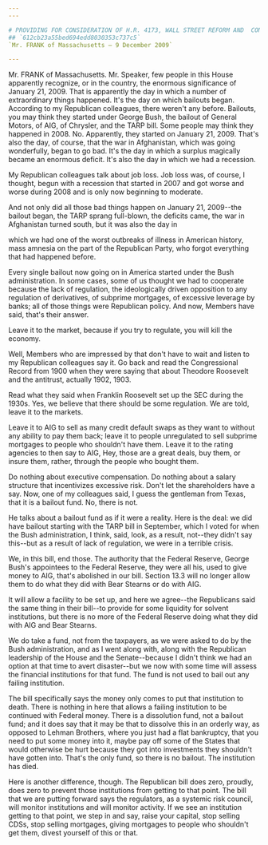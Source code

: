 ```yaml
---
---

# PROVIDING FOR CONSIDERATION OF H.R. 4173, WALL STREET REFORM AND  CONSUMER PROTECTION ACT OF 2009
## `612cb23a55bed694edd8030353c737c5`
`Mr. FRANK of Massachusetts — 9 December 2009`

---
```



Mr. FRANK of Massachusetts. Mr. Speaker, few people in this House 
apparently recognize, or in the country, the enormous significance of 
January 21, 2009. That is apparently the day in which a number of 
extraordinary things happened. It's the day on which bailouts began. 
According to my Republican colleagues, there weren't any before. 
Bailouts, you may think they started under George Bush, the bailout of 
General Motors, of AIG, of Chrysler, and the TARP bill. Some people may 
think they happened in 2008. No. Apparently, they started on January 
21, 2009. That's also the day, of course, that the war in Afghanistan, 
which was going wonderfully, began to go bad. It's the day in which a 
surplus magically became an enormous deficit. It's also the day in 
which we had a recession.

My Republican colleagues talk about job loss. Job loss was, of 
course, I thought, begun with a recession that started in 2007 and got 
worse and worse during 2008 and is only now beginning to moderate.

And not only did all those bad things happen on January 21, 2009--the 
bailout began, the TARP sprang full-blown, the deficits came, the war 
in Afghanistan turned south, but it was also the day in


which we had one of the worst outbreaks of illness in American history, 
mass amnesia on the part of the Republican Party, who forgot everything 
that had happened before.

Every single bailout now going on in America started under the Bush 
administration. In some cases, some of us thought we had to cooperate 
because the lack of regulation, the ideologically driven opposition to 
any regulation of derivatives, of subprime mortgages, of excessive 
leverage by banks; all of those things were Republican policy. And now, 
Members have said, that's their answer.



Leave it to the market, because if you try to regulate, you will kill 
the economy.

Well, Members who are impressed by that don't have to wait and listen 
to my Republican colleagues say it. Go back and read the Congressional 
Record from 1900 when they were saying that about Theodore Roosevelt 
and the antitrust, actually 1902, 1903.

Read what they said when Franklin Roosevelt set up the SEC during the 
1930s. Yes, we believe that there should be some regulation. We are 
told, leave it to the markets.

Leave it to AIG to sell as many credit default swaps as they want to 
without any ability to pay them back; leave it to people unregulated to 
sell subprime mortgages to people who shouldn't have them. Leave it to 
the rating agencies to then say to AIG, Hey, those are a great deals, 
buy them, or insure them, rather, through the people who bought them.

Do nothing about executive compensation. Do nothing about a salary 
structure that incentivizes excessive risk. Don't let the shareholders 
have a say. Now, one of my colleagues said, I guess the gentleman from 
Texas, that it is a bailout fund. No, there is not.

He talks about a bailout fund as if it were a reality. Here is the 
deal: we did have bailout starting with the TARP bill in September, 
which I voted for when the Bush administration, I think, said, look, as 
a result, not--they didn't say this--but as a result of lack of 
regulation, we were in a terrible crisis.

We, in this bill, end those. The authority that the Federal Reserve, 
George Bush's appointees to the Federal Reserve, they were all his, 
used to give money to AIG, that's abolished in our bill. Section 13.3 
will no longer allow them to do what they did with Bear Stearns or do 
with AIG.

It will allow a facility to be set up, and here we agree--the 
Republicans said the same thing in their bill--to provide for some 
liquidity for solvent institutions, but there is no more of the Federal 
Reserve doing what they did with AIG and Bear Stearns.

We do take a fund, not from the taxpayers, as we were asked to do by 
the Bush administration, and as I went along with, along with the 
Republican leadership of the House and the Senate--because I didn't 
think we had an option at that time to avert disaster--but we now with 
some time will assess the financial institutions for that fund. The 
fund is not used to bail out any failing institution.

The bill specifically says the money only comes to put that 
institution to death. There is nothing in here that allows a failing 
institution to be continued with Federal money. There is a dissolution 
fund, not a bailout fund; and it does say that it may be that to 
dissolve this in an orderly way, as opposed to Lehman Brothers, where 
you just had a flat bankruptcy, that you need to put some money into 
it, maybe pay off some of the States that would otherwise be hurt 
because they got into investments they shouldn't have gotten into. 
That's the only fund, so there is no bailout. The institution has died.

Here is another difference, though. The Republican bill does zero, 
proudly, does zero to prevent those institutions from getting to that 
point. The bill that we are putting forward says the regulators, as a 
systemic risk council, will monitor institutions and will monitor 
activity. If we see an institution getting to that point, we step in 
and say, raise your capital, stop selling CDSs, stop selling mortgages, 
giving mortgages to people who shouldn't get them, divest yourself of 
this or that.